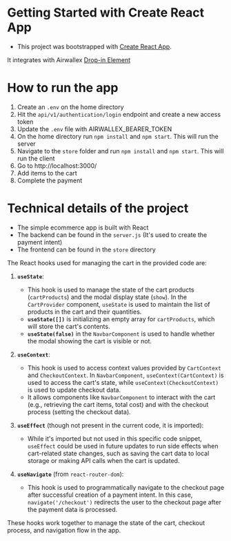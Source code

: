 # Getting Started with Create React App

- This project was bootstrapped with [Create React App](https://github.com/facebook/create-react-app).

It integrates with Airwallex [Drop-in Element](https://www.airwallex.com/docs/payments__drop-in-element)



# How to run the app
1. Create an `.env` on the home directory
2. Hit the `api/v1/authentication/login` endpoint and create a new access token
3. Update the `.env` file with AIRWALLEX_BEARER_TOKEN
4. On the home directory run `npm install` and `npm start`. This will run the server
5. Navigate to the `store` folder and run `npm install` and `npm start`. This will run the client
6. Go to http://localhost:3000/
7. Add items to the cart
8. Complete the payment


# Technical details of the project 
- The simple ecommerce app is built with React
- The backend can be found in the `server.js` (It's used to create the payment intent)
- The frontend can be found in the `store` directory


The React hooks used for managing the cart in the provided code are:

1. **`useState`**:
   - This hook is used to manage the state of the cart products (`cartProducts`) and the modal display state (`show`). In the `CartProvider` component, `useState` is used to maintain the list of products in the cart and their quantities.
   - **`useState([])`** is initializing an empty array for `cartProducts`, which will store the cart's contents.
   - **`useState(false)`** in the `NavbarComponent` is used to handle whether the modal showing the cart is visible or not.

2. **`useContext`**:
   - This hook is used to access context values provided by `CartContext` and `CheckoutContext`. In `NavbarComponent`, `useContext(CartContext)` is used to access the cart's state, while `useContext(CheckoutContext)` is used to update checkout data.
   - It allows components like `NavbarComponent` to interact with the cart (e.g., retrieving the cart items, total cost) and with the checkout process (setting the checkout data).

3. **`useEffect`** (though not present in the current code, it is imported):
   - While it's imported but not used in this specific code snippet, `useEffect` could be used in future updates to run side effects when cart-related state changes, such as saving the cart data to local storage or making API calls when the cart is updated.

4. **`useNavigate`** (from `react-router-dom`):
   - This hook is used to programmatically navigate to the checkout page after successful creation of a payment intent. In this case, `navigate('/checkout')` redirects the user to the checkout page after the payment data is processed.

These hooks work together to manage the state of the cart, checkout process, and navigation flow in the app.

